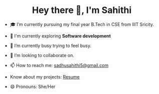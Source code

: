<h1 align="center"> Hey there 👋, I'm Sahithi </h1>

- 🎓 I’m currently pursuing my final year B.Tech in CSE from IIIT Sricity.
  
- 🔭 I'm currently exploring **Software development**

- 🌱 I’m currently busy trying to feel busy.

- 👯 I’m looking to collaborate on.

- 📫 How to reach me: sadhusahithi5@gmail.com

- Know about my projects: [Resume](https://drive.google.com/file/d/1uwu-ZfWNaqA1n4-uW4-_jebnWZy16Wo9/view?usp=sharing)
  
- 😄 Pronouns: She/Her
